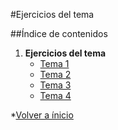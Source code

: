 #Ejercicios del tema

##Índice de contenidos

1. **Ejercicios del tema**
	* [Tema 1](Ejercicios_T1/Ejercicios_T1.md)
	* [Tema 2](Ejercicios_T1/Ejercicios_T2.md)
	* [Tema 3](Ejercicios_T1/Ejercicios_T3.md)
	* [Tema 4](Ejercicios_T1/Ejercicios_T4.md)

*[Volver a ínicio]( ../../../)
